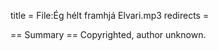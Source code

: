 title = File:Ég hélt framhjá Elvari.mp3
redirects =
>>>>

== Summary ==
Copyrighted, author unknown.